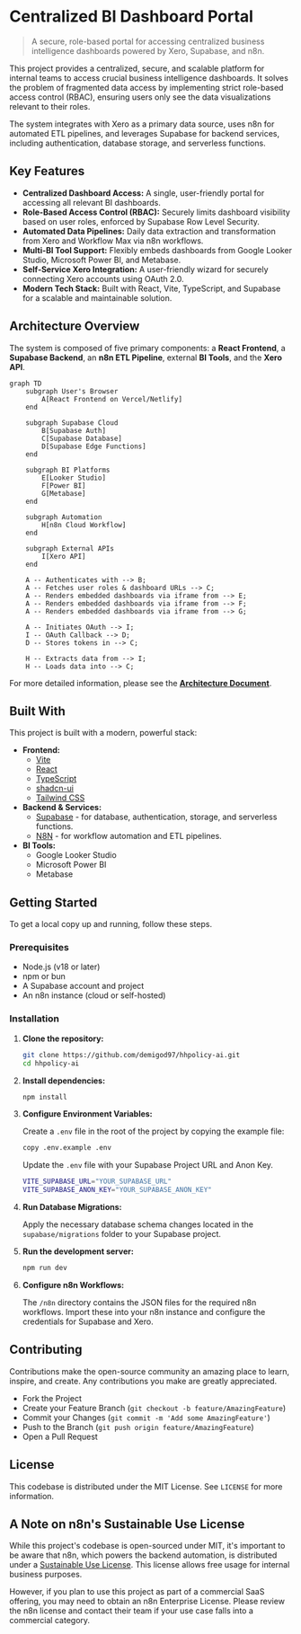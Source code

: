 # Centralized BI Dashboard Portal

> A secure, role-based portal for accessing centralized business intelligence dashboards powered by Xero, Supabase, and n8n.

This project provides a centralized, secure, and scalable platform for internal teams to access crucial business intelligence dashboards. It solves the problem of fragmented data access by implementing strict role-based access control (RBAC), ensuring users only see the data visualizations relevant to their roles.

The system integrates with Xero as a primary data source, uses n8n for automated ETL pipelines, and leverages Supabase for backend services, including authentication, database storage, and serverless functions.


## Key Features

* **Centralized Dashboard Access:** A single, user-friendly portal for accessing all relevant BI dashboards.
* **Role-Based Access Control (RBAC):** Securely limits dashboard visibility based on user roles, enforced by Supabase Row Level Security.
* **Automated Data Pipelines:** Daily data extraction and transformation from Xero and Workflow Max via n8n workflows.
* **Multi-BI Tool Support:** Flexibly embeds dashboards from Google Looker Studio, Microsoft Power BI, and Metabase.
* **Self-Service Xero Integration:** A user-friendly wizard for securely connecting Xero accounts using OAuth 2.0.
* **Modern Tech Stack:** Built with React, Vite, TypeScript, and Supabase for a scalable and maintainable solution.

## Architecture Overview

The system is composed of five primary components: a **React Frontend**, a **Supabase Backend**, an **n8n ETL Pipeline**, external **BI Tools**, and the **Xero API**.

```mermaid
graph TD
    subgraph User's Browser
        A[React Frontend on Vercel/Netlify]
    end

    subgraph Supabase Cloud
        B[Supabase Auth]
        C[Supabase Database]
        D[Supabase Edge Functions]
    end

    subgraph BI Platforms
        E[Looker Studio]
        F[Power BI]
        G[Metabase]
    end
    
    subgraph Automation
        H[n8n Cloud Workflow]
    end

    subgraph External APIs
        I[Xero API]
    end

    A -- Authenticates with --> B;
    A -- Fetches user roles & dashboard URLs --> C;
    A -- Renders embedded dashboards via iframe from --> E;
    A -- Renders embedded dashboards via iframe from --> F;
    A -- Renders embedded dashboards via iframe from --> G;
    
    A -- Initiates OAuth --> I;
    I -- OAuth Callback --> D;
    D -- Stores tokens in --> C;

    H -- Extracts data from --> I;
    H -- Loads data into --> C;
```

For more detailed information, please see the [**Architecture Document**](./docs/architecture.md).

## Built With

This project is built with a modern, powerful stack:

* **Frontend:**
  * [Vite](https://vitejs.dev/)
  * [React](https://react.dev/)
  * [TypeScript](https://www.typescriptlang.org/)
  * [shadcn-ui](https://ui.shadcn.com/)
  * [Tailwind CSS](https://tailwindcss.com/)
* **Backend & Services:**
  * [Supabase](https://supabase.com/) - for database, authentication, storage, and serverless functions.
  * [N8N](https://theaiautomators.com/go/n8n) - for workflow automation and ETL pipelines.
* **BI Tools:**
  * Google Looker Studio
  * Microsoft Power BI
  * Metabase

## Getting Started

To get a local copy up and running, follow these steps.

### Prerequisites

* Node.js (v18 or later)
* npm or bun
* A Supabase account and project
* An n8n instance (cloud or self-hosted)

### Installation

1. **Clone the repository:**

   ```sh
   git clone https://github.com/demigod97/hhpolicy-ai.git
   cd hhpolicy-ai
   ```

2. **Install dependencies:**

   ```sh
   npm install
   ```

3. **Configure Environment Variables:**

   Create a `.env` file in the root of the project by copying the example file:

   ```sh
   copy .env.example .env
   ```

   Update the `.env` file with your Supabase Project URL and Anon Key.

   ```sh
   VITE_SUPABASE_URL="YOUR_SUPABASE_URL"
   VITE_SUPABASE_ANON_KEY="YOUR_SUPABASE_ANON_KEY"
   ```

4. **Run Database Migrations:**

   Apply the necessary database schema changes located in the `supabase/migrations` folder to your Supabase project.

5. **Run the development server:**

   ```sh
   npm run dev
   ```

6. **Configure n8n Workflows:**

   The `/n8n` directory contains the JSON files for the required n8n workflows. Import these into your n8n instance and configure the credentials for Supabase and Xero.

## Contributing

Contributions make the open-source community an amazing place to learn, inspire, and create. Any contributions you make are greatly appreciated.

* Fork the Project
* Create your Feature Branch (`git checkout -b feature/AmazingFeature`)
* Commit your Changes (`git commit -m 'Add some AmazingFeature'`)
* Push to the Branch (`git push origin feature/AmazingFeature`)
* Open a Pull Request

## License

This codebase is distributed under the MIT License. See `LICENSE` for more information.

## A Note on n8n's Sustainable Use License

While this project's codebase is open-sourced under MIT, it's important to be aware that n8n, which powers the backend automation, is distributed under a [Sustainable Use License](https://github.com/n8n-io/n8n/blob/master/LICENSE.md). This license allows free usage for internal business purposes.

However, if you plan to use this project as part of a commercial SaaS offering, you may need to obtain an n8n Enterprise License. Please review the n8n license and contact their team if your use case falls into a commercial category.
